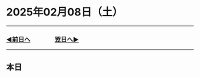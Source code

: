 # 2025年02月08日（土）

---

### [◀️前日へ](https://github.com/yuasys/chatty-journal/blob/main/2025/02/2025-02-08.md)&emsp;&emsp;&emsp;&emsp;[翌日へ▶️](https://github.com/yuasys/chatty-journal/blob/main/2025/02/2025-02-10.md)

---

## 本日
